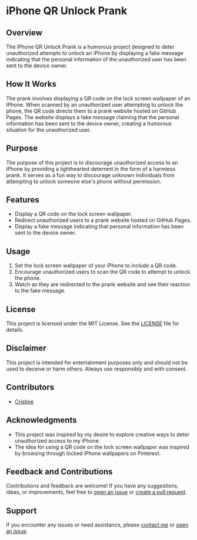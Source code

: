 # iPhone QR Unlock Prank

## Overview
The iPhone QR Unlock Prank is a humorous project designed to deter unauthorized attempts to unlock an iPhone by displaying a fake message indicating that the personal information of the unauthorized user has been sent to the device owner.

## How It Works
The prank involves displaying a QR code on the lock screen wallpaper of an iPhone. When scanned by an unauthorized user attempting to unlock the phone, the QR code directs them to a prank website hosted on GitHub Pages. The website displays a fake message claiming that the personal information has been sent to the device owner, creating a humorous situation for the unauthorized user.

## Purpose
The purpose of this project is to discourage unauthorized access to an iPhone by providing a lighthearted deterrent in the form of a harmless prank. It serves as a fun way to discourage unknown individuals from attempting to unlock someone else's phone without permission.

## Features
- Display a QR code on the lock screen wallpaper.
- Redirect unauthorized users to a prank website hosted on GitHub Pages.
- Display a fake message indicating that personal information has been sent to the device owner.

## Usage
1. Set the lock screen wallpaper of your iPhone to include a QR code.
2. Encourage unauthorized users to scan the QR code to attempt to unlock the phone.
3. Watch as they are redirected to the prank website and see their reaction to the fake message.

## License
This project is licensed under the MIT License. See the [LICENSE](LICENSE) file for details.

## Disclaimer
This project is intended for entertainment purposes only and should not be used to deceive or harm others. Always use responsibly and with consent.

## Contributors
- [Cristine](https://github.com/CRSTNKYL)

## Acknowledgments
- This project was inspired by my desire to explore creative ways to deter unauthorized access to my iPhone.
- The idea for using a QR code on the lock screen wallpaper was inspired by browsing through locked iPhone wallpapers on Pinterest.

## Feedback and Contributions
Contributions and feedback are welcome! If you have any suggestions, ideas, or improvements, feel free to [open an issue](https://github.com/crstnkyl/crstnkyl.github.io/issues) or [create a pull request](https://github.com/crstnkyl/crstnkyl.github.io/pulls).

## Support
If you encounter any issues or need assistance, please [contact me](mailto:lumbacristinekyle@gmail.com) or [open an issue](https://github.com/crstnkyl/crstnkyl.github.io/issues).
